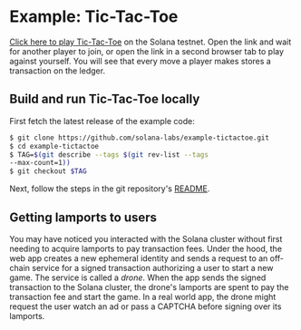 # Example: Tic-Tac-Toe

[Click here to play Tic-Tac-Toe](https://solana-example-tictactoe.herokuapp.com/) on the Solana testnet. Open the link and wait for another player to join, or open the link in a second browser tab to play against yourself. You will see that every move a player makes stores a transaction on the ledger.

## Build and run Tic-Tac-Toe locally

First fetch the latest release of the example code:

```bash
$ git clone https://github.com/solana-labs/example-tictactoe.git
$ cd example-tictactoe
$ TAG=$(git describe --tags $(git rev-list --tags
--max-count=1))
$ git checkout $TAG
```

Next, follow the steps in the git repository's [README](https://github.com/solana-labs/example-tictactoe/blob/master/README.md).

## Getting lamports to users

You may have noticed you interacted with the Solana cluster without first needing to acquire lamports to pay transaction fees. Under the hood, the web app creates a new ephemeral identity and sends a request to an off-chain service for a signed transaction authorizing a user to start a new game. The service is called a _drone_. When the app sends the signed transaction to the Solana cluster, the drone's lamports are spent to pay the transaction fee and start the game. In a real world app, the drone might request the user watch an ad or pass a CAPTCHA before signing over its lamports.

